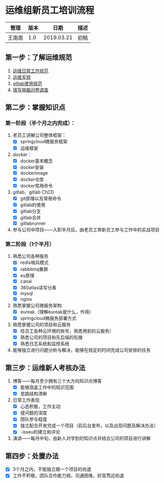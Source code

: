 # 运维组新员工培训流程

| 整理 | 版本 | 日期       | 描述                                      |
| ---- | ---- | ---------- | ----------------------------------------- |
| 王南南 | 1.0  | 2019.03.21 | 初稿                                      |

## 第一步：了解运维规范

1. [运维日常工作规范](https://git.allhome.com.cn/management/devops/issues/blob/master/运维岗位规范/Linux运维操作规范1.0.md)
2. [运维军规](https://git.allhome.com.cn/management/devops/issues/blob/master/运维岗位规范/运维军规.md)
3. [gitlab使用规范](https://git.allhome.com.cn/management/issues/blob/master/Gitlab规范-整理.md)
4. [填写电脑问卷调查](https://docs.google.com/forms/d/e/1FAIpQLSceMUv1JrMd91u8Zai0xsJsMv8HYsMqRX_BGu1Mhi7cL1TzWg/viewform)

## 第二步：掌握知识点

### 第一阶段（半个月之内完成）：

1. 老员工讲解公司整体框架：
    - [x] springcloud微服务框架
    - [x] 运维框架

2. docker：
    - [x] docker基本概念
    - [x] docker安装
    - [x] dockerimage
    - [x] docker仓库
    - [x] docker常用命令

3. gitlab、gitlab CI\CD
    - [x] git原理以及常用命令
    - [x] gitlab的使用
    - [x] gitlab分支
    - [x] gitlab合并
    - [x] gitlabrunner

4. 参与公司中项目——入职半月后，由老员工带新员工参与工作中的实战项目

### 第二阶段（1个半月）

1. 熟悉公司各种服务
    - [x] redis哨兵模式
    - [x] rabbitmq集群
    - [x] es原理
    - [x] canal
    - [x] 360atlas读写分离
    - [x] mysql
    - [x] nginx

2. 熟悉掌握公司微服务架构
    - [x] eureak（理解eureak是什么，作用）
    - [x] springcloud微服务部署方式

3. 熟悉掌握公司的项目和云服务
    - [x] 给员工各种云环境的账号，熟悉用到的云服务）
    - [x] 熟悉公司的项目和先后端的衔接
    - [x] 熟悉日志系统和监控系统

4. 能够独立进行问题分析与解决，能够在规定的时间完成公司安排的任务

## 第三步：运维新人考核办法

1. 博客——每月至少拥有三个大方向知识点博客
    - [x] 能够涵盖工作中的知识范围
    - [x] 思路结构清晰

2. 日常工作表现
    - [x] 心态积极，工作主动
    - [x] 提问题的深度
    - [x] 团队参与程度
    - [x] 独立配合开发完成一个项目（前后台发布，以及出现问题及解决办法）
    - [x] -isseu的建立和评论

3. 演讲——每月中旬，由新人对学到的知识点并结合公司的项目进行讲解

## 第四步：处置办法
- [x] 3个月之内，不能独立跟一个项目的劝退
- [x] 工作不积极，团队合作能力弱，沟通困难，好高骛远劝退
